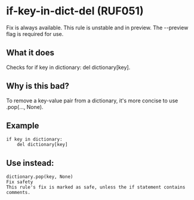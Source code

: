 # if-key-in-dict-del (RUF051)
Fix is always available.
This rule is unstable and in preview. The --preview flag is required for use.
## What it does
Checks for if key in dictionary: del dictionary[key].
## Why is this bad?
To remove a key-value pair from a dictionary, it's more concise to use .pop(..., None).
## Example
```
if key in dictionary:
    del dictionary[key]
```
## Use instead:
```
dictionary.pop(key, None)
Fix safety
This rule's fix is marked as safe, unless the if statement contains comments.
```